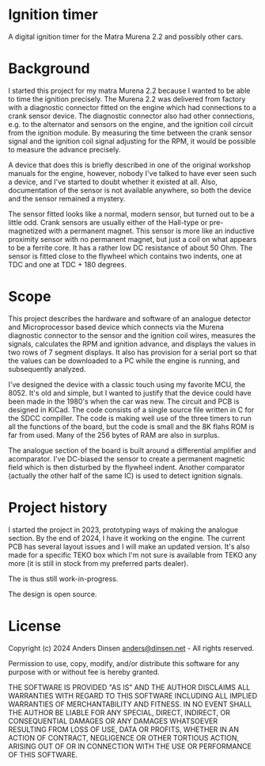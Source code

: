 # Ignition timer

A digital ignition timer for the Matra Murena 2.2 and possibly other cars.

# Background

I started this project for my matra Murena 2.2 because I wanted to be able to time the ignition precisely. The Murena 2.2 was delivered from factory with a diagnostic connector fitted on the engine which had connections to a crank sensor device. The diagnostic connector also had other connections, e.g. to the alternator and sensors on the engine, and the ignition coil circuit from the ignition module. By measuring the time between the crank sensor signal and the ignition coil signal adjusting for the RPM, it would be possible to measure the advance precisely. 

A device that does this is briefly described in one of the original workshop manuals for the engine, however, nobody I've talked to have ever seen such a device, and I've started to doubt whether it existed at all. Also, documentation of the sensor is not available anywhere, so both the device and the sensor remained a mystery.

The sensor fitted looks like a normal, modern sensor, but turned out to be a little odd. Crank sensors are usually either of the Hall-type or pre-magnetized with a permanent magnet. This sensor is more like an inductive proximity sensor with no permanent magnet, but just a coil on what appears to be a ferrite core. It has a rather low DC resistance of about 50 Ohm. The sensor is fitted close to the flywheel which contains two indents, one at TDC and one at TDC + 180 degrees.

# Scope

This project describes the hardware and software of an analogue detector and Microprocessor based device which connects via the Murena diagnostic connector to the sensor and the ignition coil wires,  measures the signals, calculates the RPM and ignition advance, and displays the values in two rows of 7 segment displays. It also has provision for a serial port so that the values can be downloaded to a PC while the engine is running, and subsequently analyzed.

I've designed the device with a classic touch using my favorite MCU, the 8052. It's old and simple, but I wanted to justify that the device could have been made in the 1980's when the car was new. The circuit and PCB is designed in KiCad. The code consists of a single source file written in C for the SDCC compiller. The code is making well use of the three timers to run all the functions of the board, but the code is small and the 8K flahs ROM is far from used. Many of the 256 bytes of RAM are also in surplus.

The analogue section of the board is built around a differential amplifier and acomparator. I've DC-biased the sensor to create a permanent magnetic field which is then disturbed by the flywheel indent. Another comparator (actually the other half of the same IC) is used to detect ignition signals.

# Project history

I started the project in 2023, prototyping ways of making the analogue section. By the end of 2024, I have it working on the engine. The current PCB has several layout issues and I will make an updated version. It's also made for a specific TEKO box which I'm not sure is available from TEKO any more (it is still in stock from my preferred parts dealer).

The is thus still work-in-progress. 

The design is open source. 

# License

Copyright (c) 2024 Anders Dinsen anders@dinsen.net - All rights reserved.

Permission to use, copy, modify, and/or distribute this software for any purpose with or without fee is hereby granted.

THE SOFTWARE IS PROVIDED "AS IS" AND THE AUTHOR DISCLAIMS ALL WARRANTIES WITH REGARD TO THIS SOFTWARE INCLUDING ALL IMPLIED WARRANTIES OF MERCHANTABILITY AND FITNESS. IN NO EVENT SHALL THE AUTHOR BE LIABLE FOR ANY SPECIAL, DIRECT, INDIRECT, OR CONSEQUENTIAL DAMAGES OR ANY DAMAGES WHATSOEVER RESULTING FROM LOSS OF USE, DATA OR PROFITS, WHETHER IN AN ACTION OF CONTRACT, NEGLIGENCE OR OTHER TORTIOUS ACTION, ARISING OUT OF OR IN CONNECTION WITH THE USE OR PERFORMANCE OF THIS SOFTWARE.
